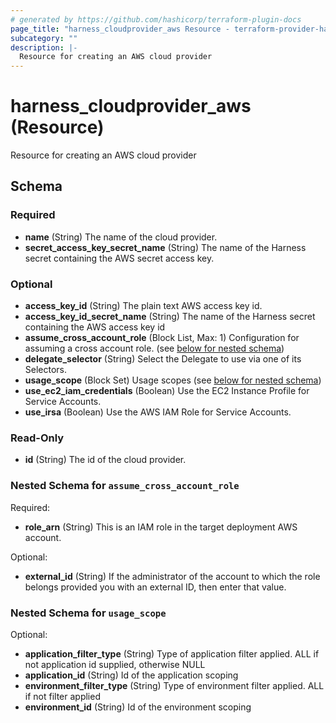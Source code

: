 ```yaml
---
# generated by https://github.com/hashicorp/terraform-plugin-docs
page_title: "harness_cloudprovider_aws Resource - terraform-provider-harness"
subcategory: ""
description: |-
  Resource for creating an AWS cloud provider
---
```


# harness_cloudprovider_aws (Resource)

Resource for creating an AWS cloud provider



<!-- schema generated by tfplugindocs -->
## Schema

### Required

- **name** (String) The name of the cloud provider.
- **secret_access_key_secret_name** (String) The name of the Harness secret containing the AWS secret access key.

### Optional

- **access_key_id** (String) The plain text AWS access key id.
- **access_key_id_secret_name** (String) The name of the Harness secret containing the AWS access key id
- **assume_cross_account_role** (Block List, Max: 1) Configuration for assuming a cross account role. (see [below for nested schema](#nestedblock--assume_cross_account_role))
- **delegate_selector** (String) Select the Delegate to use via one of its Selectors.
- **usage_scope** (Block Set) Usage scopes (see [below for nested schema](#nestedblock--usage_scope))
- **use_ec2_iam_credentials** (Boolean) Use the EC2 Instance Profile for Service Accounts.
- **use_irsa** (Boolean) Use the AWS IAM Role for Service Accounts.

### Read-Only

- **id** (String) The id of the cloud provider.

<a id="nestedblock--assume_cross_account_role"></a>
### Nested Schema for `assume_cross_account_role`

Required:

- **role_arn** (String) This is an IAM role in the target deployment AWS account.

Optional:

- **external_id** (String) If the administrator of the account to which the role belongs provided you with an external ID, then enter that value.


<a id="nestedblock--usage_scope"></a>
### Nested Schema for `usage_scope`

Optional:

- **application_filter_type** (String) Type of application filter applied. ALL if not application id supplied, otherwise NULL
- **application_id** (String) Id of the application scoping
- **environment_filter_type** (String) Type of environment filter applied. ALL if not filter applied
- **environment_id** (String) Id of the environment scoping


